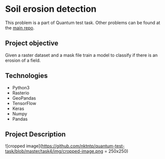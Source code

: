 # Soil erosion detection
This problem is a part of Quantum test task. Other problems can be found at the [main repo](https://github.com/nktntp/quantum-test-task).

## Project objective
Given a raster dataset and a mask file train a model to classify if there is an erosion of a field.

## Technologies
- Python3
- Rasterio
- GeoPandas
- TensorFlow
- Keras
- Numpy
- Pandas
  
## Project Description
![cropped image](https://github.com/nktntp/quantum-test-task/blob/master/task4/img/cropped-image.png = 250x250)
